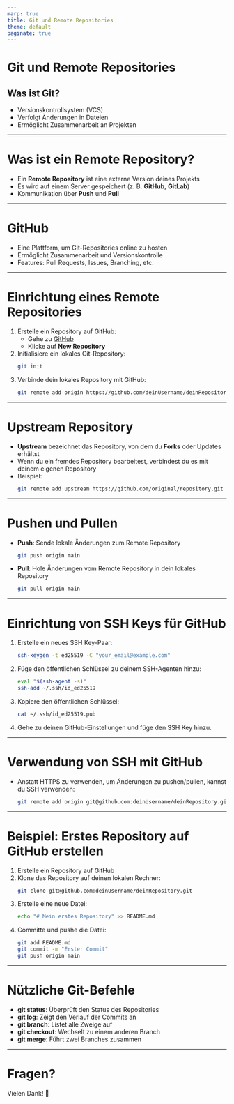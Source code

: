 ```yaml
---
marp: true
title: Git und Remote Repositories
theme: default
paginate: true
---
```


# Git und Remote Repositories

## Was ist Git?

- Versionskontrollsystem (VCS)
- Verfolgt Änderungen in Dateien
- Ermöglicht Zusammenarbeit an Projekten

---

# Was ist ein Remote Repository?

- Ein **Remote Repository** ist eine externe Version deines Projekts
- Es wird auf einem Server gespeichert (z. B. **GitHub**, **GitLab**)
- Kommunikation über **Push** und **Pull**

---

# GitHub

- Eine Plattform, um Git-Repositories online zu hosten
- Ermöglicht Zusammenarbeit und Versionskontrolle
- Features: Pull Requests, Issues, Branching, etc.

---

# Einrichtung eines Remote Repositories

1. Erstelle ein Repository auf GitHub:
    - Gehe zu [GitHub](https://github.com)
    - Klicke auf **New Repository**
2. Initialisiere ein lokales Git-Repository:
    ```bash
    git init
    ```
3. Verbinde dein lokales Repository mit GitHub:
    ```bash
    git remote add origin https://github.com/deinUsername/deinRepository.git
    ```

---

# Upstream Repository

- **Upstream** bezeichnet das Repository, von dem du **Forks** oder Updates erhältst
- Wenn du ein fremdes Repository bearbeitest, verbindest du es mit deinem eigenen Repository
- Beispiel:
    ```bash
    git remote add upstream https://github.com/original/repository.git
    ```

---

# Pushen und Pullen

- **Push**: Sende lokale Änderungen zum Remote Repository
    ```bash
    git push origin main
    ```
- **Pull**: Hole Änderungen vom Remote Repository in dein lokales Repository
    ```bash
    git pull origin main
    ```

---

# Einrichtung von SSH Keys für GitHub

1. Erstelle ein neues SSH Key-Paar:
    ```bash
    ssh-keygen -t ed25519 -C "your_email@example.com"
    ```
2. Füge den öffentlichen Schlüssel zu deinem SSH-Agenten hinzu:
    ```bash
    eval "$(ssh-agent -s)"
    ssh-add ~/.ssh/id_ed25519
    ```
3. Kopiere den öffentlichen Schlüssel:
    ```bash
    cat ~/.ssh/id_ed25519.pub
    ```
4. Gehe zu deinen GitHub-Einstellungen und füge den SSH Key hinzu.

---

# Verwendung von SSH mit GitHub

- Anstatt HTTPS zu verwenden, um Änderungen zu pushen/pullen, kannst du SSH verwenden:
    ```bash
    git remote add origin git@github.com:deinUsername/deinRepository.git
    ```

---

# Beispiel: Erstes Repository auf GitHub erstellen

1. Erstelle ein Repository auf GitHub
2. Klone das Repository auf deinen lokalen Rechner:
    ```bash
    git clone git@github.com:deinUsername/deinRepository.git
    ```
3. Erstelle eine neue Datei:
    ```bash
    echo "# Mein erstes Repository" >> README.md
    ```
4. Committe und pushe die Datei:
    ```bash
    git add README.md
    git commit -m "Erster Commit"
    git push origin main
    ```

---

# Nützliche Git-Befehle

- **git status**: Überprüft den Status des Repositories
- **git log**: Zeigt den Verlauf der Commits an
- **git branch**: Listet alle Zweige auf
- **git checkout**: Wechselt zu einem anderen Branch
- **git merge**: Führt zwei Branches zusammen

---

# Fragen?

Vielen Dank! 🙌
